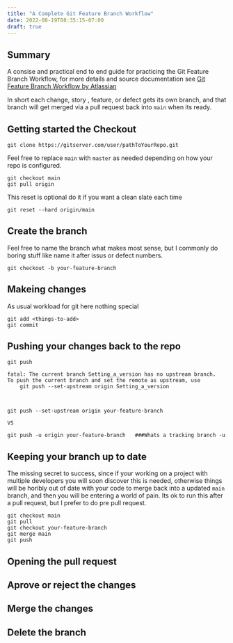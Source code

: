 ```yaml
---
title: "A Complete Git Feature Branch Workflow"
date: 2022-08-19T08:35:15-07:00
draft: true
---
```


## Summary 

A consise and practical end to end guide for practicing the Git Feature Branch Workflow, for more details and source documentation see [Git Feature Branch Workflow by Atlassian](https://www.atlassian.com/git/tutorials/comparing-workflows/feature-branch-workflow)

In short each change, story , feature, or defect gets its own branch, and that branch will get merged via a pull request back into `main` when its ready.

## Getting started the Checkout

    git clone https://gitserver.com/user/pathToYourRepo.git

Feel free to replace `main` with `master` as needed depending on how your repo is configured.

    git checkout main
    git pull origin

This reset is optional do it if you want a clean slate each time

    git reset --hard origin/main 

## Create the branch

Feel free to name the branch what makes most sense, but I commonly do boring stuff like name it after issus or defect numbers.

    git checkout -b your-feature-branch

## Makeing changes

As usual workload for git here nothing special

    git add <things-to-add>
    git commit

## Pushing your changes back to the repo

    git push

    fatal: The current branch Setting_a_version has no upstream branch.
    To push the current branch and set the remote as upstream, use
        git push --set-upstream origin Setting_a_version



    git push --set-upstream origin your-feature-branch

    VS

    git push -u origin your-feature-branch   ###Whats a tracking branch -u

## Keeping your branch up to date

The missing secret to success, since if your working on a project with multiple developers you will soon discover this is needed, otherwise things will be horibly out of date with your code to merge back into a updated `main` branch, and then you will be entering a world of pain. Its ok to run this after a pull request, but I prefer to do pre pull request.

    git checkout main
    git pull
    git checkout your-feature-branch
    git merge main
    git push


## Opening the pull request

## Aprove or reject the changes

## Merge the changes

## Delete the branch

